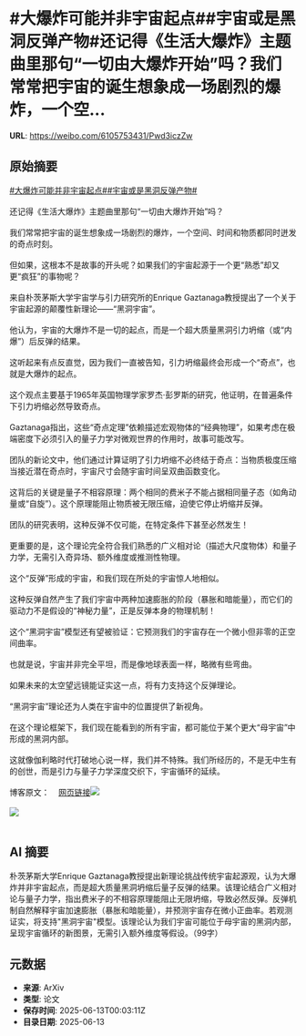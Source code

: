 # #大爆炸可能并非宇宙起点##宇宙或是黑洞反弹产物#还记得《生活大爆炸》主题曲里那句“一切由大爆炸开始”吗？我们常常把宇宙的诞生想象成一场剧烈的爆炸，一个空...

**URL**: https://weibo.com/6105753431/Pwd3iczZw

## 原始摘要

<a href="https://m.weibo.cn/search?containerid=231522type%3D1%26t%3D10%26q%3D%23%E5%A4%A7%E7%88%86%E7%82%B8%E5%8F%AF%E8%83%BD%E5%B9%B6%E9%9D%9E%E5%AE%87%E5%AE%99%E8%B5%B7%E7%82%B9%23&amp;extparam=%23%E5%A4%A7%E7%88%86%E7%82%B8%E5%8F%AF%E8%83%BD%E5%B9%B6%E9%9D%9E%E5%AE%87%E5%AE%99%E8%B5%B7%E7%82%B9%23" data-hide=""><span class="surl-text">#大爆炸可能并非宇宙起点#</span></a><a href="https://m.weibo.cn/search?containerid=231522type%3D1%26t%3D10%26q%3D%23%E5%AE%87%E5%AE%99%E6%88%96%E6%98%AF%E9%BB%91%E6%B4%9E%E5%8F%8D%E5%BC%B9%E4%BA%A7%E7%89%A9%23&amp;extparam=%23%E5%AE%87%E5%AE%99%E6%88%96%E6%98%AF%E9%BB%91%E6%B4%9E%E5%8F%8D%E5%BC%B9%E4%BA%A7%E7%89%A9%23" data-hide=""><span class="surl-text">#宇宙或是黑洞反弹产物#</span></a><br><br>还记得《生活大爆炸》主题曲里那句“一切由大爆炸开始”吗？<br><br>我们常常把宇宙的诞生想象成一场剧烈的爆炸，一个空间、时间和物质都同时迸发的奇点时刻。<br><br>但如果，这根本不是故事的开头呢？如果我们的宇宙起源于一个更“熟悉”却又更“疯狂”的事物呢？<br><br>来自朴茨茅斯大学宇宙学与引力研究所的Enrique Gaztanaga教授提出了一个关于宇宙起源的颠覆性新理论——“黑洞宇宙”。<br><br>他认为，宇宙的大爆炸不是一切的起点，而是一个超大质量黑洞引力坍缩（或“内爆”）后反弹的结果。<br><br>这听起来有点反直觉，因为我们一直被告知，引力坍缩最终会形成一个“奇点”，也就是大爆炸的起点。<br><br>这个观点主要基于1965年英国物理学家罗杰·彭罗斯的研究，他证明，在普遍条件下引力坍缩必然导致奇点。<br><br>Gaztanaga指出，这些“奇点定理”依赖描述宏观物体的“经典物理”，如果考虑在极端密度下必须引入的量子力学对微观世界的作用时，故事可能改写。<br><br>团队的新论文中，他们通过计算证明了引力坍缩不必终结于奇点：当物质极度压缩当接近潜在奇点时，宇宙尺寸会随宇宙时间呈双曲函数变化。<br><br>这背后的关键是量子不相容原理：两个相同的费米子不能占据相同量子态（如角动量或“自旋”）。这个原理能阻止物质被无限压缩，迫使它停止坍缩并反弹。<br><br>团队的研究表明，这种反弹不仅可能，在特定条件下甚至必然发生！<br><br>更重要的是，这个理论完全符合我们熟悉的广义相对论（描述大尺度物体）和量子力学，无需引入奇异场、额外维度或推测性物理。<br><br>这个“反弹”形成的宇宙，和我们现在所处的宇宙惊人地相似。<br><br>这种反弹自然产生了我们宇宙中两种加速膨胀的阶段（暴胀和暗能量），而它们的驱动力不是假设的“神秘力量”，正是反弹本身的物理机制！<br><br>这个“黑洞宇宙”模型还有望被验证：它预测我们的宇宙存在一个微小但非零的正空间曲率。<br><br>也就是说，宇宙并非完全平坦，而是像地球表面一样，略微有些弯曲。<br><br>如果未来的太空望远镜能证实这一点，将有力支持这个反弹理论。<br><br>“黑洞宇宙”理论还为人类在宇宙中的位置提供了新视角。<br><br>在这个理论框架下，我们现在能看到的所有宇宙，都可能位于某个更大“母宇宙”中形成的黑洞内部。<br><br>这就像伽利略时代打破地心说一样，我们并不特殊。我们所经历的，不是无中生有的创世，而是引力与量子力学深度交织下，宇宙循环的延续。<br><br>博客原文：<a href="https://weibo.cn/sinaurl?u=https%3A%2F%2Fwww.port.ac.uk%2Fnews-events-and-blogs%2Fblogs%2Fspace-cosmology-and-the-universe%2Fwhat-if-the-big-bang-wasnt-the-beginning-our-research-suggests-it-may-have-taken-place-inside-a-black-hole" data-hide=""><span class="url-icon"><img style="width: 1rem;height: 1rem" src="https://h5.sinaimg.cn/upload/2015/09/25/3/timeline_card_small_web_default.png" referrerpolicy="no-referrer"></span><span class="surl-text">网页链接</span></a><img style="" src="https://tvax1.sinaimg.cn/large/006Fd7o3gy1i2cojxyqldj30zk0nqtlw.jpg" referrerpolicy="no-referrer"><br><br><img style="" src="https://tvax2.sinaimg.cn/large/006Fd7o3gy1i2cojyot4lj30zk0zgwy6.jpg" referrerpolicy="no-referrer"><br><br>

## AI 摘要

朴茨茅斯大学Enrique Gaztanaga教授提出新理论挑战传统宇宙起源观，认为大爆炸并非宇宙起点，而是超大质量黑洞坍缩后量子反弹的结果。该理论结合广义相对论与量子力学，指出费米子的不相容原理能阻止无限坍缩，导致必然反弹。反弹机制自然解释宇宙加速膨胀（暴胀和暗能量），并预测宇宙存在微小正曲率。若观测证实，将支持"黑洞宇宙"模型。该理论认为我们宇宙可能位于母宇宙的黑洞内部，呈现宇宙循环的新图景，无需引入额外维度等假设。（99字）

## 元数据

- **来源**: ArXiv
- **类型**: 论文
- **保存时间**: 2025-06-13T00:03:11Z
- **目录日期**: 2025-06-13
